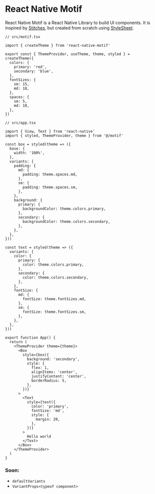 # React Native Motif

React Native Motif is a React Native Library to build UI components. It is inspired by [Stitches](https://stitches.dev/), but created from scratch using [StyleSheet](https://reactnative.dev/docs/stylesheet).

```tsx
// src/motif.tsx

import { createTheme } from 'react-native-motif'

export const { ThemeProvider, useTheme, theme, styled } = createTheme({
  colors: {
    primary: 'red',
    secondary: 'blue',
  },
  fontSizes: {
    sm: 15,
    md: 18,
  },
  spaces: {
    sm: 5,
    md: 10,
  },
})
```

```tsx
// src/app.tsx

import { View, Text } from 'react-native'
import { styled, ThemeProvider, theme } from '@/motif'

const box = styled(theme => ({
  base: {
    width: '100%',
  },
  variants: {
    padding: {
      md: {
        padding: theme.spaces.md,
      },
      sm: {
        padding: theme.spaces.sm,
      },
    },
    background: {
      primary: {
        backgroundColor: theme.colors.primary,
      },
      secondary: {
        backgroundColor: theme.colors.secondary,
      },
    },
  },
}))

const text = styled(theme => ({
  variants: {
    color: {
      primary: {
        color: theme.colors.primary,
      },
      secondary: {
        color: theme.colors.secondary,
      },
    },
    fontSize: {
      md: {
        fontSize: theme.fontSizes.md,
      },
      sm: {
        fontSize: theme.fontSizes.sm,
      },
    },
  },
}))

export function App() {
  return (
    <ThemeProvider theme={theme}>
      <Box
        style={box({
          background: 'secondary',
          style: {
            flex: 1,
            alignItems: 'center',
            justifyContent: 'center',
            borderRadius: 5,
          },
        })}
      >
        <Text
          style={text({
            color: 'primary',
            fontSize: 'md',
            style: {
              margin: 20,
            },
          })}
        >
          Hello world
        </Text>
      </Box>
    </ThemeProvider>
  )
}
```

### Soon:

- `defaultVariants`
- `VariantProps<typeof component>`
